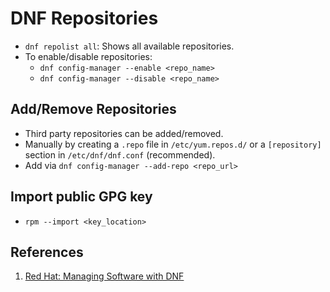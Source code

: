 # DNF Repositories

- `dnf repolist all`: Shows all available repositories.
- To enable/disable repositories:
  - `dnf config-manager --enable <repo_name>`
  - `dnf config-manager --disable <repo_name>`

## Add/Remove Repositories

- Third party repositories can be added/removed.
- Manually by creating a `.repo` file in `/etc/yum.repos.d/` or a `[repository]` section in `/etc/dnf/dnf.conf` (recommended).
- Add via `dnf config-manager --add-repo <repo_url>`

## Import public GPG key

- `rpm --import <key_location>`

## References

1. [Red Hat: Managing Software with DNF](https://access.redhat.com/documentation/en-us/red_hat_enterprise_linux/9/html-single/managing_software_with_the_dnf_tool)
